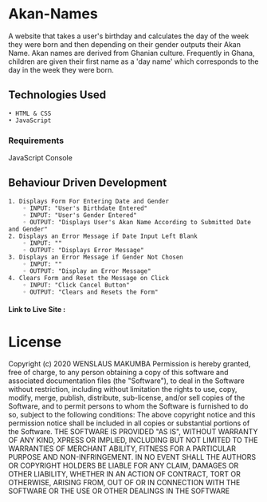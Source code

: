 
# Akan-Names

A website that takes a user's birthday and calculates the day of the week they were born and then depending on their gender outputs their Akan Name. Akan names are derived from Ghanian culture. Frequently in Ghana, children are given their first name as a 'day name' which corresponds to the day in the week they were born.

## Technologies Used

    • HTML & CSS 
    • JavaScript
      
### Requirements

 JavaScript Console


## Behaviour Driven Development

    1. Displays Form For Entering Date and Gender
        ◦ INPUT: "User's Birthdate Entered"
        ◦ INPUT: "User's Gender Entered"
        ◦ OUTPUT: "Displays User's Akan Name According to Submitted Date and Gender"
    2. Displays an Error Message if Date Input Left Blank
        ◦ INPUT: ""
        ◦ OUTPUT: "Displays Error Message"
    3. Displays an Error Message if Gender Not Chosen
        ◦ INPUT: ""
        ◦ OUTPUT: "Display an Error Message"
    4. Clears Form and Reset the Message on Click
        ◦ INPUT: "Click Cancel Button"
        ◦ OUTPUT: "Clears and Resets the Form"

#### Link to Live Site :

# License

Copyright (c) 2020 WENSLAUS MAKUMBA
Permission is hereby granted, free of charge, to any person obtaining a copy of this software and associated documentation files (the "Software"), to deal in the Software without restriction, including without limitation the rights to use, copy, modify, merge, publish, distribute, sub-license, and/or sell copies of the Software, and to permit persons to whom the Software is furnished to do so, subject to the following conditions:
The above copyright notice and this permission notice shall be included in all copies or substantial portions of the Software.
THE SOFTWARE IS PROVIDED "AS IS", WITHOUT WARRANTY OF ANY KIND, XPRESS OR IMPLIED, INCLUDING BUT NOT LIMITED TO THE WARRANTIES OF MERCHANT ABILITY, FITNESS FOR A PARTICULAR PURPOSE AND NON-INFRINGEMENT. IN NO EVENT SHALL THE AUTHORS OR COPYRIGHT HOLDERS BE LIABLE FOR ANY CLAIM, DAMAGES OR OTHER LIABILITY, WHETHER IN AN ACTION OF CONTRACT, TORT OR OTHERWISE, ARISING FROM, OUT OF OR IN CONNECTION WITH THE SOFTWARE OR THE USE OR OTHER DEALINGS IN THE SOFTWARE
